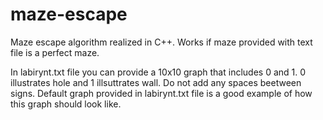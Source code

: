 # maze-escape
Maze escape algorithm realized in C++. Works if maze provided with text file is a perfect maze.

In labirynt.txt file you can provide a 10x10 graph that includes 0 and 1. 0 illustrates hole and 1 illsuttrates wall. Do not add any spaces beetween signs. 
Default graph provided in labirynt.txt file is a good example of how this graph should look like.
